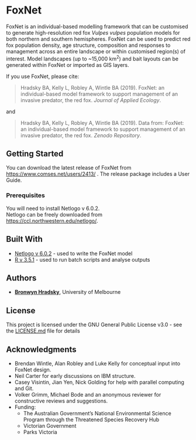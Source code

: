 # FoxNet

FoxNet is an individual-based modelling framework that can be customised to generate high-resolution red fox *Vulpes vulpes* population models for both northern and southern hemispheres.  FoxNet can be used to predict red fox population density, age structure, composition and responses to management across an entire landscape or within customised region(s) of interest. Model landscapes (up to ~15,000 km<sup>2</sup>) and bait layouts can be generated within FoxNet or imported as GIS layers. 

If you use FoxNet, please cite:

> Hradsky BA, Kelly L, Robley A, Wintle BA (2019). FoxNet: an individual-based model framework to support management of an invasive predator, the red fox. *Journal of Applied Ecology*.

and

> Hradsky BA, Kelly L, Robley A, Wintle BA (2019). Data from: FoxNet: an individual-based model framework to support management of an invasive predator, the red fox. *Zenodo Repository*.

## Getting Started

You can download the latest release of FoxNet from <https://www.comses.net/users/2413/> .  The release package includes a User Guide.

### Prerequisites

You will need to install Netlogo v 6.0.2.  
Netlogo can be freely downloaded from https://ccl.northwestern.edu/netlogo/. 

## Built With

* [Netlogo v 6.0.2](https://ccl.northwestern.edu/netlogo/) - used to write the FoxNet model
* [R v 3.5.1](https://www.rstudio.com/) - used to run batch scripts and analyse outputs

## Authors

* [**Bronwyn Hradsky**](https://github.com/bhradsky), University of Melbourne

## License

This project is licensed under the GNU General Public License v3.0 - see the [LICENSE.md](https://github.com/bhradsky/foxnet/blob/master/LICENCE.md) file for details

## Acknowledgments

* Brendan Wintle, Alan Robley and Luke Kelly for conceptual input into FoxNet design.
* Neil Carter for early discussions on IBM structure.
* Casey Visintin, Jian Yen, Nick Golding for help with parallel computing and Git.
* Volker Grimm, Michael Bode and an anonymous reviewer for constructive reviews and suggestions.
* Funding: 
  * The Australian Government’s National Environmental Science Program through the Threatened Species Recovery Hub
  * Victorian Government
  * Parks Victoria

